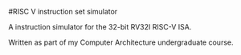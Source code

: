 #RISC V instruction set simulator

A instruction simulator for the 32-bit RV32I RISC-V ISA.

Written as part of my Computer Architecture undergraduate course.
